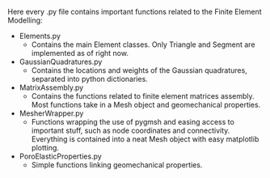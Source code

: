 Here every .py file contains important functions related to the Finite Element Modelling:

- Elements.py
  - Contains the main Element classes. Only Triangle and Segment are implemented as of right now.
- GaussianQuadratures.py
  - Contains the locations and weights of the Gaussian quadratures, separated into python dictionaries.
- MatrixAssembly.py
  - Contains the functions related to finite element matrices assembly. Most functions take in a Mesh object and geomechanical properties.
- MesherWrapper.py
  - Functions wrapping the use of pygmsh and easing access to important stuff, such as node coordinates and connectivity. Everything is contained into a neat Mesh object with easy matplotlib plotting.
- PoroElasticProperties.py
  - Simple functions linking geomechanical properties.
